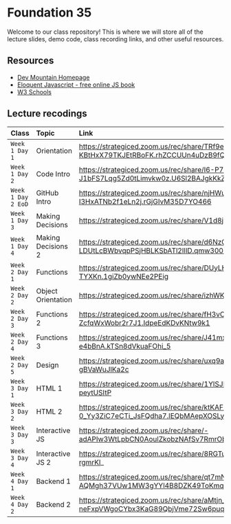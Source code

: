 # Foundation 35

Welcome to our class repository! This is where we will store all of the lecture slides, demo code, class recording links, and other useful resources.


## Resources

 - [Dev Mountain Homepage](https://ed.devmountain.com/)
 - [Eloquent Javascript - free online JS book](https://eloquentjavascript.net/)
 - [W3 Schools](https://www.w3schools.com/js/default.asp)


## Lecture recodings


| Class | Topic     | Link                |
| :-------- | :------- | :------------------------- |
| `Week 1 Day 1` | Orientation | https://strategiced.zoom.us/rec/share/TRf9ezsMBDD8g-frWSo9bIRvy5zeFdAttQ3gx2kLeQiwm-KBtHxX79TKJEtRBoFK.rhZCCUUn4uDzB9fQ |
| `Week 1 Day 2` | Code Intro | https://strategiced.zoom.us/rec/share/I6-P7W8sgf1XuswkMS9IC3IG3E4W4Gr6DXskA7315-J1bFS7Lqg5Zd0tLimvkw0z.U6Sl2BAJgkKkZdJg |
| `Week 1 Day 2 EoD` | GitHub Intro | https://strategiced.zoom.us/rec/share/njHWuVsDGS_hx_29pV1na2U8KadLM4kowtjF8kR1gOi8p7H-I3HxATNb2f1eLn2j.rGjGIvM35D7YO466 |
| `Week 1 Day 3` | Making Decisions | https://strategiced.zoom.us/rec/share/V1d8jLLoc5CIHpPxnMQ_pczXq3eKf63YoatPb34G1NsDmVt3qDTE1j5Y-YCLI214.zg_srnMTiw17tt7J |
| `Week 1 Day 4` | Making Decisions 2 | https://strategiced.zoom.us/rec/share/d6NzGGvqkU5tILDrhvNC3URppGDuVQ4Zzt-LDUtLcBWbvqpPSjHBLKSbATl2lIlD.qmw300BypZNLjQ2o |
| `Week 2 Day 1` | Functions | https://strategiced.zoom.us/rec/share/DUyLHmElDyK-nW5ENz5UmmmoiCHok3uOV02x_0Aj0k0jMbpEudJOd9N0Pl-TYXKn.1giZb0ywNEe2PEig |
| `Week 2 Day 2` | Object Orientation | https://strategiced.zoom.us/rec/share/izhWKH6vFEm84V4193pfrPxsEGq6IurHqsC6uYNBh2t5lTYVRgcXzr59lqVpfGO4.tbglYoSHimVNAy6g |
| `Week 2 Day 3` | Functions 2 | https://strategiced.zoom.us/rec/share/fH3vOcWWT7gFS1dgPtQTuDyBkIgSWv8iCL5J3hKoUhwQW8sD-ZcfqWxWobr2r7J1.IdpeEdKDvKNtw9k1 |
| `Week 2 Day 4` | Functions 3 | https://strategiced.zoom.us/rec/share/J41mx4TB_Uuj5-1QPrPA_bnFY2UQC1KUepVDV3fHFYI6PsDe29-nJqYwh-e4bBnA.kTSn8dVkuaFOhi_5 |
| `Week 2 Day 5` | Design | https://strategiced.zoom.us/rec/share/uxq9aiCUYuUe8dKLWJ1Fuu3_BU_gPXYYiyT5DOdOlu7O5S8xwNogg3t2E_O3ze0G.6Me-gBVaWuJlKa2c |
| `Week 3 Day 1` | HTML 1 | https://strategiced.zoom.us/rec/share/1YlSJETUITwGyJF8nJ6rSRXAEK7ctAKwSMGZRtGq8VPExIFMxjsN6FaNOT2aqsyr.LbcJRY-peytUSItP |
| `Week 3 Day 2` | HTML 2 | https://strategiced.zoom.us/rec/share/ktKAFxOlbByIhZ30UaUPc7_tg9-hmuGHhbyo68qMJ-0_Yy3ZiC7eCTi_JsFQdha7.lEQbMAepXOSLy68J |
| `Week 3 Day 3` | Interactive JS | https://strategiced.zoom.us/rec/share/-adAPIw3WtLpbCN0AoulZkobzNAfSv7RmrObYOTVwuQVusWMspwGUOik_LXvhwUq._8qUq2HBtEN-5CXz |
| `Week 3 Day 4` | Interactive JS 2 | https://strategiced.zoom.us/rec/share/8RGTuF-gpd8fqBsviXsrzKXVerN0XWWX9uA8MbWwe5DufTksRpdd17HkjU3soeJC.JmKVk4_a-rgmrKl_ |
| `Week 4 Day 1` | Backend 1 | https://strategiced.zoom.us/rec/share/qt7mNTU8EJPl-AQMgh37VUw1MW3gYYl4B8DZK49ToKmqhxDc1lIyk_IB4SQ9bLWq.ABgP9vnHxLCu5zTa |
| `Week 4 Day 2` | Backend 2 | https://strategiced.zoom.us/rec/share/aMtjn_Fkd_flT26Y1Zqi-neFxpVWgoCYbx3KaG89QbjVme72Sw6puqMg3xgpYkOX.ZiEkJJZo__ua97Zm |